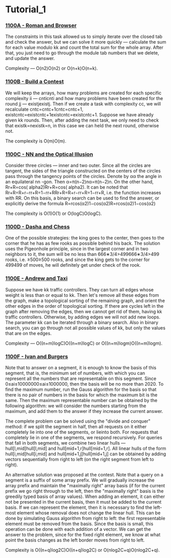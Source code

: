 # Tutorial_1


### [1100A - Roman and Browser](../problems/A._Roman_and_Browser.md "Codeforces Round 532 (Div. 2)")

The constraints in this task allowed us to simply iterate over the closed tab and check the answer, but we can solve it more quickly — calculate the sum for each value modulo kk and count the total sum for the whole array. After that, you just need to go through the module tab numbers that we delete, and update the answer.

Complexity — O(n2)O(n2) or O(n+k)O(n+k).

 
### [1100B - Build a Contest](../problems/B._Build_a_Contest.md "Codeforces Round 532 (Div. 2)")

We will keep the arrays, how many problems are created for each specific complexity ii — cnticnti and how many problems have been created for the round jj — existjexistj. Then if we create a task with complexity cc, we will recalculate cntc=cntc+1cntc=cntc+1, existcntc=existcntc+1existcntc=existcntc+1. Suppose we have already given kk rounds. Then, after adding the next task, we only need to check that existk=nexistk=n, in this case we can held the next round, otherwise not.

The complexity is O(m)O(m).

 
### [1100C - NN and the Optical Illusion](../problems/C._NN_and_the_Optical_Illusion.md "Codeforces Round 532 (Div. 2)")

Consider three circles — inner and two outer. Since all the circles are tangent, the sides of the triangle constructed on the centers of the circles pass through the tangency points of the circles. Denote by αα the angle in an equilateral nn -gon. Then α=π(n−2)nα=π(n−2)n. On the other hand, Rr+R=cos( alpha2)Rr+R=cos( alpha2). It can be noted that Rr+R=R+r−rr+R=1−rr+RRr+R=R+r−rr+R=1−rr+R, i.e. the function increases with RR. On this basis, a binary search can be used to find the answer, or explicitly derive the formula R=rcos(α2)1−cos(α2)R=rcos(α2)1−cos(α2)

The complexity is O(1)O(1) or O(logC)O(logC).

 
### [1100D - Dasha and Chess](../problems/D._Dasha_and_Chess.md "Codeforces Round 532 (Div. 2)")

One of the possible strategies: the king goes to the center, then goes to the corner that he has as few rooks as possible behind his back. The solution uses the Pigeonhole principle, since in the largest corner and in two neighbors to it, the sum will be no less than 666∗3/4>499666∗3/4>499 rooks, i.e. ≥500≥500 rooks, and since the king gets to the corner for 499499 of moves, he will definitely get under check of the rook.

 
### [1100E - Andrew and Taxi](../problems/E._Andrew_and_Taxi.md "Codeforces Round 532 (Div. 2)")

Suppose we have kk traffic controllers. They can turn all edges whose weight is less than or equal to kk. Then let's remove all these edges from the graph, make a topological sorting of the remaining graph, and orient the other edges in the order of topological sorting. If there are cycles left in the graph after removing the edges, then we cannot get rid of them, having kk traffic controllers. Otherwise, by adding edges we will not add new loops. The parameter kk can be iterated through a binary search. Also in binary search, you can go through not all possible values ​​of kk, but only the values ​​that are on the edges.

Complexity — O((n+m)logC)O((n+m)logC) or O((n+m)logm)O((n+m)logm).

 
### [1100F - Ivan and Burgers](../problems/F._Ivan_and_Burgers.md "Codeforces Round 532 (Div. 2)")

Note that to answer on a segment, it is enough to know the basis of this segment, that is, the minimum set of numbers, with which you can represent all the numbers that are representable on this segment. Since 0≤ai≤10000000≤ai≤1000000, then the basis will be no more than 2020. To find the maximum number, run the Gauss algorithm for the basis so that there is no pair of numbers in the basis for which the maximum bit is the same. Then the maximum representable number can be obtained by the following algorithm: we will consider the numbers starting from the maximum, and add them to the answer if they increase the current answer.

The complete problem can be solved using the "divide and conquer" method: if we split the segment in half, then all requests on it either completely lie into one of the segments, or lieinto both. For requests that completely lie in one of the segments, we respond recursively. For queries that fall in both segments, we combine two linear hulls — hull[l,mid]hull[l,mid] and hull[mid+1,r]hull[mid+1,r]. All linear hulls of the form hull[i,mid]hull[i,mid] and hull[mid+1,j]hull[mid+1,j] can be obtained by adding vectors sequentially from right to left (on the right segment from left to right).

An alternative solution was proposed at the contest. Note that a query on a segment is a suffix of some array prefix. We will gradually increase the array prefix and maintain the "maximally right" array basis (if for the current prefix we go right through to the left, then the "maximally right" basis is the greedily typed basis of array values). When adding an element, it can either not be presented in the current basis, then it must be added to the current basis. If we can represent the element, then it is necessary to find the left-most element whose removal does not change the linear hull. This can be done by simulating Gauss algorithm from right to left: the first representable element must be removed from the basis. Since the basis is small, this operation can be done with each addition of a vector. We can get the answer to the problem, since for the fixed right element, we know at what point the basis changes as the left border moves from right to left.

Complexity is O((n+q)log2C)O((n+q)log2C) or O(nlog2C+q)O(nlog2C+q).

